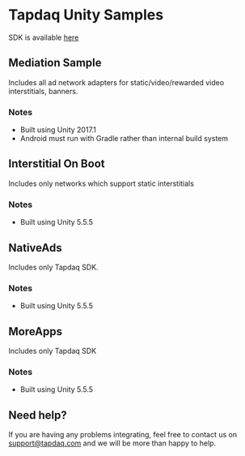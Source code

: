 # Tapdaq Unity Samples
SDK is available [here](https://tapdaq.com/docs)

## Mediation Sample
Includes all ad network adapters for static/video/rewarded video interstitials, banners.

### Notes
- Built using Unity 2017.1
- Android must run with Gradle rather than internal build system

## Interstitial On Boot
Includes only networks which support static interstitials

### Notes
- Built using Unity 5.5.5

## NativeAds
Includes only Tapdaq SDK.

### Notes
- Built using Unity 5.5.5

## MoreApps
Includes only Tapdaq SDK

### Notes
- Built using Unity 5.5.5

## Need help?

If you are having any problems integrating, feel free to contact us on [support@tapdaq.com](mailto:support@tapdaq.com) and we will be more than happy to help.
